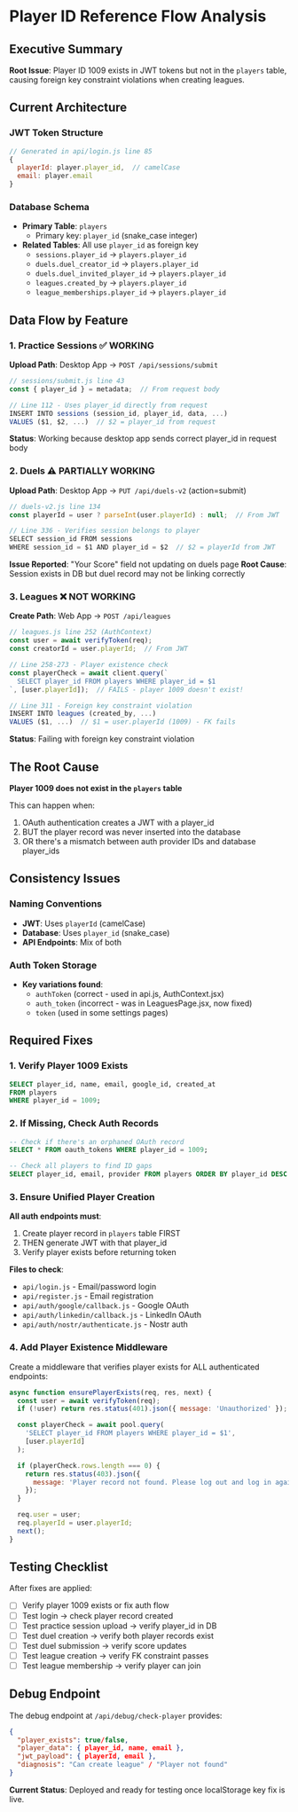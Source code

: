 # Player ID Reference Flow Analysis

## Executive Summary

**Root Issue**: Player ID 1009 exists in JWT tokens but not in the `players` table, causing foreign key constraint violations when creating leagues.

## Current Architecture

### JWT Token Structure
```javascript
// Generated in api/login.js line 85
{
  playerId: player.player_id,  // camelCase
  email: player.email
}
```

### Database Schema
- **Primary Table**: `players`
  - Primary key: `player_id` (snake_case integer)
- **Related Tables**: All use `player_id` as foreign key
  - `sessions.player_id` → `players.player_id`
  - `duels.duel_creator_id` → `players.player_id`
  - `duels.duel_invited_player_id` → `players.player_id`
  - `leagues.created_by` → `players.player_id`
  - `league_memberships.player_id` → `players.player_id`

## Data Flow by Feature

### 1. Practice Sessions ✅ WORKING

**Upload Path**: Desktop App → `POST /api/sessions/submit`

```javascript
// sessions/submit.js line 43
const { player_id } = metadata;  // From request body

// Line 112 - Uses player_id directly from request
INSERT INTO sessions (session_id, player_id, data, ...)
VALUES ($1, $2, ...)  // $2 = player_id from request
```

**Status**: Working because desktop app sends correct player_id in request body

### 2. Duels ⚠️ PARTIALLY WORKING

**Upload Path**: Desktop App → `PUT /api/duels-v2` (action=submit)

```javascript
// duels-v2.js line 134
const playerId = user ? parseInt(user.playerId) : null;  // From JWT

// Line 336 - Verifies session belongs to player
SELECT session_id FROM sessions
WHERE session_id = $1 AND player_id = $2  // $2 = playerId from JWT
```

**Issue Reported**: "Your Score" field not updating on duels page
**Root Cause**: Session exists in DB but duel record may not be linking correctly

### 3. Leagues ❌ NOT WORKING

**Create Path**: Web App → `POST /api/leagues`

```javascript
// leagues.js line 252 (AuthContext)
const user = await verifyToken(req);
const creatorId = user.playerId;  // From JWT

// Line 258-273 - Player existence check
const playerCheck = await client.query(`
  SELECT player_id FROM players WHERE player_id = $1
`, [user.playerId]);  // FAILS - player 1009 doesn't exist!

// Line 311 - Foreign key constraint violation
INSERT INTO leagues (created_by, ...)
VALUES ($1, ...)  // $1 = user.playerId (1009) - FK fails
```

**Status**: Failing with foreign key constraint violation

## The Root Cause

**Player 1009 does not exist in the `players` table**

This can happen when:
1. OAuth authentication creates a JWT with a player_id
2. BUT the player record was never inserted into the database
3. OR there's a mismatch between auth provider IDs and database player_ids

## Consistency Issues

### Naming Conventions
- **JWT**: Uses `playerId` (camelCase)
- **Database**: Uses `player_id` (snake_case)
- **API Endpoints**: Mix of both

### Auth Token Storage
- **Key variations found**:
  - `authToken` (correct - used in api.js, AuthContext.jsx)
  - `auth_token` (incorrect - was in LeaguesPage.jsx, now fixed)
  - `token` (used in some settings pages)

## Required Fixes

### 1. Verify Player 1009 Exists
```sql
SELECT player_id, name, email, google_id, created_at
FROM players
WHERE player_id = 1009;
```

### 2. If Missing, Check Auth Records
```sql
-- Check if there's an orphaned OAuth record
SELECT * FROM oauth_tokens WHERE player_id = 1009;

-- Check all players to find ID gaps
SELECT player_id, email, provider FROM players ORDER BY player_id DESC LIMIT 20;
```

### 3. Ensure Unified Player Creation

**All auth endpoints must**:
1. Create player record in `players` table FIRST
2. THEN generate JWT with that player_id
3. Verify player exists before returning token

**Files to check**:
- `api/login.js` - Email/password login
- `api/register.js` - Email registration
- `api/auth/google/callback.js` - Google OAuth
- `api/auth/linkedin/callback.js` - LinkedIn OAuth
- `api/auth/nostr/authenticate.js` - Nostr auth

### 4. Add Player Existence Middleware

Create a middleware that verifies player exists for ALL authenticated endpoints:

```javascript
async function ensurePlayerExists(req, res, next) {
  const user = await verifyToken(req);
  if (!user) return res.status(401).json({ message: 'Unauthorized' });

  const playerCheck = await pool.query(
    'SELECT player_id FROM players WHERE player_id = $1',
    [user.playerId]
  );

  if (playerCheck.rows.length === 0) {
    return res.status(403).json({
      message: 'Player record not found. Please log out and log in again.'
    });
  }

  req.user = user;
  req.playerId = user.playerId;
  next();
}
```

## Testing Checklist

After fixes are applied:

- [ ] Verify player 1009 exists or fix auth flow
- [ ] Test login → check player record created
- [ ] Test practice session upload → verify player_id in DB
- [ ] Test duel creation → verify both player records exist
- [ ] Test duel submission → verify score updates
- [ ] Test league creation → verify FK constraint passes
- [ ] Test league membership → verify player can join

## Debug Endpoint

The debug endpoint at `/api/debug/check-player` provides:
```json
{
  "player_exists": true/false,
  "player_data": { player_id, name, email },
  "jwt_payload": { playerId, email },
  "diagnosis": "Can create league" / "Player not found"
}
```

**Current Status**: Deployed and ready for testing once localStorage key fix is live.
